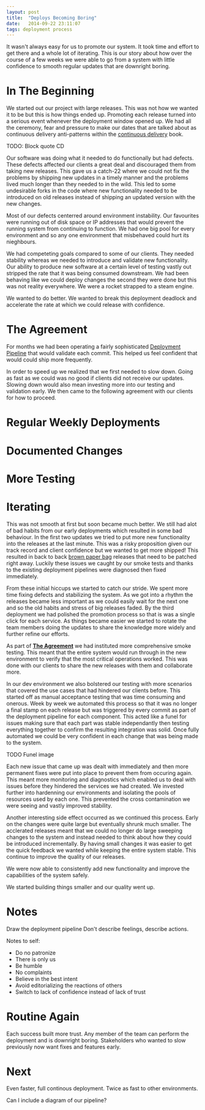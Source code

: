 ```yaml
---
layout: post
title:  "Deploys Becoming Boring"
date:   2014-09-22 23:11:07
tags: deployment process
---
```


It wasn't always easy for us to promote our system. It took time and effort to
get there and a whole lot of iterating. This is our story about how over the
course of a few weeks we were able to go from a system with little confidence
to smooth regular updates that are downright boring.

In The Beginning
=======================================

We started out our project with large releases. This was not how we wanted it
to be but this is how things ended up. Promoting each release turned into a
serious event whenever the deployment window opened up. We had all the
ceremony, fear and pressure to make our dates that are talked about as
continuous delivery anti-patterns within the [continuous delivery][cd] book.

TODO: Block quote CD

Our software was doing what it needed to do functionally but had defects. These
defects affected our clients a great deal and discouraged them from taking new
releases. This gave us a catch-22 where we could not fix the problems by
shipping new updates in a timely manner and the problems lived much longer than
they needed to in the wild. This led to some undesirable forks in the code
where new functionality needed to be introduced on old releases instead of
shipping an updated version with the new changes.

Most of our defects centerred around environment instability. Our favourites
were running out of disk space or IP addresses that would prevent the running
system from continuing to function. We had one big pool for every environment
and so any one environment that misbehaved could hurt its nieghbours.

We had competeting goals compared to some of our clients. They needed stability
whereas we needed to introduce and validate new functionality. Our ability to
produce new software at a certain level of testing vastly out stripped the rate
that it was being consumed downstream. We had been behaving like we could
deploy changes the second they were done but this was not reality everywhere.
We were a rocket strapped to a steam engine.

We wanted to do better. We wanted to break this deployment deadlock and
accelerate the rate at which we could release with confidence.

The Agreement
=======================================

<span id="agreement"></span>

For months we had been operating a fairly sophisticated [Deployment Pipeline][pipeline]
that would validate each commit. This helped us feel confident that would could
ship more frequently.

In order to speed up we realized that we first needed to slow down. Going as
fast as we could was no good if clients did not receive our updates. Slowing
down would also mean investing more into our testing and validation early. We
then came to the following agreement with our clients for how to proceed.

# Regular Weekly Deployments
# Documented Changes
# More Testing

Iterating
=======================================

This was not smooth at first but soon became much better. We still had alot of
bad habits from our early deployments which resulted in some bad behaviour. In
the first two updates we tried to put more new functionality into the releases
at the last minute. This was a risky proposition given our track record and
client confidence but we wanted to get more shipped! This resulted in back to
back [brown paper bag][bag] releases that need to be patched right away.
Luckily these issues we caught by our smoke tests and thanks to the existing
deployment pipelines were diagnosed then fixed immediately.

From these initial hiccups we started to catch our stride. We spent more time
fixing defects and stabilizing the system. As we got into a rhythm the releases
became less important as we could easily wait for the next one and so the old
habits and stress of big releases faded. By the third deployment we had
polished the promotion process so that is was a single click for each service.
As things became easier we started to rotate the team members doing the
updates to share the knowledge more widely and further refine our efforts.

As part of __[The Agreement](#agreement)__ we had instituted more comprehensive
smoke testing. This meant that the entire system would run through in the new
environment to verify that the most critical operations worked. This was done
with our clients to share the new releases with them and collaborate more.

In our dev environment we also bolstered our testing with more scenarios that
covered the use cases that had hindered our clients before. This started off as
manual acceptance testing that was time consuming and onerous. Week by week we
automated this process so that it was no longer a final stamp on each release
but was triggered by every commit as part of the deployment pipeline for each
component. This acted like a funel for issues making sure that each part was
stable independantly then testing everything together to confirm the resulting
integration was solid. Once fully automated we could be very confident in each
change that was being made to the system.

TODO Funel image

Each new issue that came up was dealt with immediately and then more permanent
fixes were put into place to prevent them from occuring again. This meant more
monitoring and diagnostics which enabled us to deal with issues before they
hindered the services we had created. We invested further into hardenning
our environments and isolating the pools of resources used by each one. This
prevented the cross contamination we were seeing and vastly improved stability.

Another interesting side effect occurred as we continued this process. Early on
the changes were quite large but eventually shrunk much smaller. The acclerated
releases meant that we could no longer do large sweeping changes to the system
and instead needed to think about how they could be introduced incrementally.
By having small changes it was easier to get the quick feedback we wanted while
keeping the entire system stable. This continue to improve the quality of our
releases.

We were now able to consistently add new functionality and improve the capabilities of the system safely.

We started building things smaller and our quality went up.

Notes
=======================================

Draw the deployment pipeline
Don't describe feelings, describe actions.

Notes to self:

* Do no patronize
* There is only us
* Be humble
* No complaints
* Believe in the best intent
* Avoid editorializing the reactions of others
* Switch to lack of confidence instead of lack of trust

Routine Again
=======================================

Each success built more trust.
Any member of the team can perform the deployment and is downright boring.
Stakeholders who wanted to slow previously now want fixes and features early.

Next
=======================================

Even faster, full continous deployment. Twice as fast to other environments.

Can I include a diagram of our pipeline?

[cd]:       http://www.amazon.com/dp/B003YMNVC0/
[pipeline]: http://martinfowler.com/bliki/DeploymentPipeline.html
[bag]:      http://www.catb.org/jargon/html/B/brown-paper-bag-bug.html